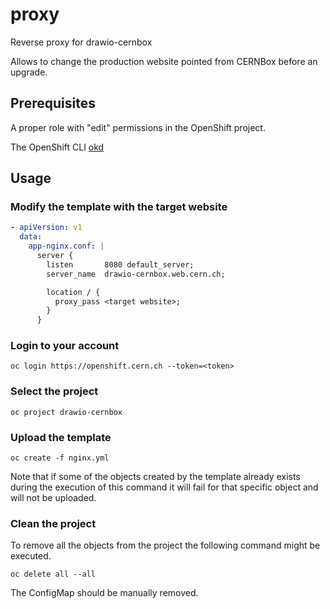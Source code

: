 # proxy
Reverse proxy for drawio-cernbox

Allows to change the production website pointed from CERNBox before an upgrade.

## Prerequisites

A proper role with "edit" permissions in the OpenShift project.

The OpenShift CLI [okd](https://openshift.cern.ch/console/command-line)

## Usage

### Modify the template with the target website

```yml
- apiVersion: v1
  data:
    app-nginx.conf: |
      server {
        listen       8080 default_server;
        server_name  drawio-cernbox.web.cern.ch;

        location / {
          proxy_pass <target website>;
        }
      }
```

### Login to your account
`oc login https://openshift.cern.ch --token=<token>`

### Select the project
`oc project drawio-cernbox`

### Upload the template
`oc create -f nginx.yml`

Note that if some of the objects created by the template already exists during the execution of this command it will fail for that specific object and will not be uploaded.

### Clean the project
To remove all the objects from the project the following command might be executed.

`oc delete all --all`

The ConfigMap should be manually removed. 
